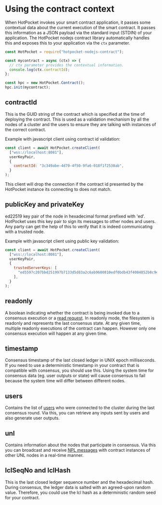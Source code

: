# Using the contract context

When HotPocket invokes your smart contract application, it passes some contextual data about the current execution of the smart contract. It passes this information as a JSON payload via the standard input (STDIN) of your application. The HotPocket nodejs contract library automatically handles this and exposes this to your application via the `ctx` parameter.

```javascript
const HotPocket = require("hotpocket-nodejs-contract");

const mycontract = async (ctx) => {
  // ctx parameter provides the contextual information.
  console.log(ctx.contractId);
};

const hpc = new HotPocket.Contract();
hpc.init(mycontract);
```

## contractId

This is the GUID string of the contract which is specified at the time of deploying the contract. This is used as a validation mechanism by all the nodes of a cluster and the users to ensure they are talking with instances of the correct contract.

Example with javascript client using contract id validation:

```javascript
const client = await HotPocket.createClient(
  ["wss://localhost:8081"],
  userKeyPair,
  {
    contractId: "3c349abe-4d70-4f50-9fa6-018f1f2530ab",
  }
);
```

This client will drop the connection if the contract id presented by the HotPocket instance its connecting to does not match.

## publicKey and privateKey

ed22519 key pair of the node in hexadecimal format prefixed with 'ed'. HotPocket uses this key pair to sign its messages to other nodes and users. Any party can get the help of this to verify that it is indeed communicating with a trusted node.

Example with javascript client using public key validation:

```javascript
const client = await HotPocket.createClient(
  ["wss://localhost:8081"],
  userKeyPair,
  {
    trustedServerKeys: [
      "ed5597c207bbd251997b7133d5d83a2c6ab9600810edf0bdb43f4004852b8c9e17",
    ],
  }
);
```

## readonly

A boolean indicating whether the contract is being invoked due to a consensus execution or a [read request](readreq). In readonly mode, the filesystem is readonly and represents the last consensus state. At any given time, multiple readonly executions of the contract can happen. However only one consensus execution will happen at any given time.

## timestamp

Consensus timestamp of the last closed ledger in UNIX epoch milliseconds. If you need to use a deterministic timestamp in your contract that is compatible with consensus, you should use this. Using the system time for consensus data (eg. user outputs or state) will cause consensus to fail because the system time will differ between different nodes.

## users

Contains the list of [users](../../../platform/hotpocket/users) who were connected to the cluster during the last consensus round. Via this, you can retrieve any inputs sent by users and also generate user outputs.

## unl

Contains information about the nodes that participate in consensus. Via this you can broadcast and receive [NPL messages](npl) with contract instances of other UNL nodes in a real-time manner.

## lclSeqNo and lclHash

This is the last closed ledger sequence number and the hexadecimal hash. During consensus, the ledger data is salted with an agreed-upon random value. Therefore, you could use the lcl hash as a deterministic random seed for your contract.